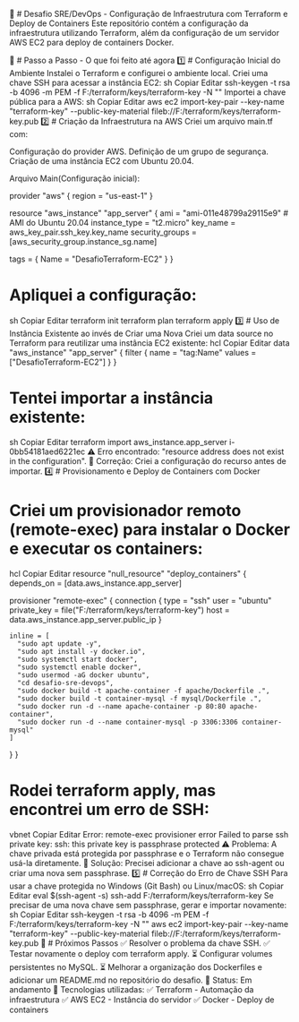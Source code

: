 
🚀 # Desafio SRE/DevOps - Configuração de Infraestrutura com Terraform e Deploy de Containers
Este repositório contém a configuração da infraestrutura utilizando Terraform, além da configuração de um servidor AWS EC2 para deploy de containers Docker.

📌 # Passo a Passo - O que foi feito até agora
1️⃣ # Configuração Inicial do Ambiente
Instalei o Terraform e configurei o ambiente local.
Criei uma chave SSH para acessar a instância EC2:
sh
Copiar
Editar
ssh-keygen -t rsa -b 4096 -m PEM -f F:/terraform/keys/terraform-key -N ""
Importei a chave pública para a AWS:
sh
Copiar
Editar
aws ec2 import-key-pair --key-name "terraform-key" --public-key-material fileb://F:/terraform/keys/terraform-key.pub
2️⃣ # Criação da Infraestrutura na AWS
Criei um arquivo main.tf com:

Configuração do provider AWS.
Definição de um grupo de segurança.
Criação de uma instância EC2 com Ubuntu 20.04.

Arquivo Main(Configuração inicial):

provider "aws" {
  region = "us-east-1"
}

resource "aws_instance" "app_server" {
  ami           = "ami-011e48799a29115e9" # AMI do Ubuntu 20.04
  instance_type = "t2.micro"
  key_name      = aws_key_pair.ssh_key.key_name
  security_groups = [aws_security_group.instance_sg.name]

  tags = {
    Name = "DesafioTerraform-EC2"
  }
}

# Apliquei a configuração:

sh
Copiar
Editar
terraform init
terraform plan
terraform apply
3️⃣ # Uso de Instância Existente ao invés de Criar uma Nova
Criei um data source no Terraform para reutilizar uma instância EC2 existente:
hcl
Copiar
Editar
data "aws_instance" "app_server" {
  filter {
    name   = "tag:Name"
    values = ["DesafioTerraform-EC2"]
  }
}
# Tentei importar a instância existente:
sh
Copiar
Editar
terraform import aws_instance.app_server i-0bb54181aed6221ec
⚠️ Erro encontrado: "resource address does not exist in the configuration".
🔹 Correção: Criei a configuração do recurso antes de importar.
4️⃣ # Provisionamento e Deploy de Containers com Docker
# Criei um provisionador remoto (remote-exec) para instalar o Docker e executar os containers:
hcl
Copiar
Editar
resource "null_resource" "deploy_containers" {
  depends_on = [data.aws_instance.app_server]

  provisioner "remote-exec" {
    connection {
      type        = "ssh"
      user        = "ubuntu"
      private_key = file("F:/terraform/keys/terraform-key")
      host        = data.aws_instance.app_server.public_ip
    }

    inline = [
      "sudo apt update -y",
      "sudo apt install -y docker.io",
      "sudo systemctl start docker",
      "sudo systemctl enable docker",
      "sudo usermod -aG docker ubuntu",
      "cd desafio-sre-devops",
      "sudo docker build -t apache-container -f apache/Dockerfile .",
      "sudo docker build -t container-mysql -f mysql/Dockerfile .",
      "sudo docker run -d --name apache-container -p 80:80 apache-container",
      "sudo docker run -d --name container-mysql -p 3306:3306 container-mysql"
    ]
  }
}
# Rodei terraform apply, mas encontrei um erro de SSH:
vbnet
Copiar
Editar
Error: remote-exec provisioner error
Failed to parse ssh private key: ssh: this private key is passphrase protected
⚠️ Problema: A chave privada está protegida por passphrase e o Terraform não consegue usá-la diretamente.
🔹 Solução: Precisei adicionar a chave ao ssh-agent ou criar uma nova sem passphrase.
5️⃣ # Correção do Erro de Chave SSH
Para usar a chave protegida no Windows (Git Bash) ou Linux/macOS:
sh
Copiar
Editar
eval $(ssh-agent -s)
ssh-add F:/terraform/keys/terraform-key
Se precisar de uma nova chave sem passphrase, gerar e importar novamente:
sh
Copiar
Editar
ssh-keygen -t rsa -b 4096 -m PEM -f F:/terraform/keys/terraform-key -N ""
aws ec2 import-key-pair --key-name "terraform-key" --public-key-material fileb://F:/terraform/keys/terraform-key.pub
🚀 # Próximos Passos
✅ Resolver o problema da chave SSH.
✅ Testar novamente o deploy com terraform apply.
⏳ Configurar volumes persistentes no MySQL.
⏳ Melhorar a organização dos Dockerfiles e adicionar um README.md no repositório do desafio.
📌 Status: Em andamento
📌 Tecnologias utilizadas:
✅ Terraform - Automação da infraestrutura
✅ AWS EC2 - Instância do servidor
✅ Docker - Deploy de containers
